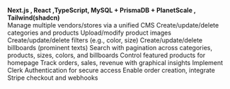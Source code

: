 
<strong>Next.js , React ,TypeScript, MySQL + PrismaDB + PlanetScale , Tailwind(shadcn)</strong>    
    Manage multiple vendors/stores via a unified CMS
    Create/update/delete categories and products
    Upload/modify product images
    Create/update/delete filters (e.g., color, size)
    Create/update/delete billboards (prominent texts)
    Search with pagination across categories, products, sizes, colors, and billboards
    Control featured products for homepage
    Track orders, sales, revenue with graphical insights
    Implement Clerk Authentication for secure access
    Enable order creation, integrate Stripe checkout and webhooks
